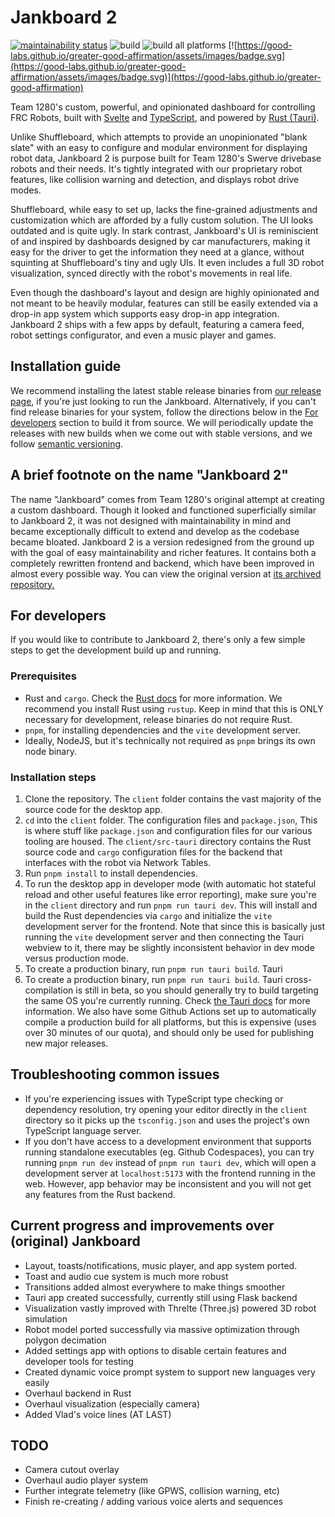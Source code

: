 # Jankboard 2

[![maintainability status](https://api.codeclimate.com/v1/badges/4bedd567dbf60ec87164/maintainability)](https://codeclimate.com/repos/65dfbdc904f9ed00bbf381c8/maintainability)
![build](https://github.com/Team-1280/Jankboard-2/actions/workflows/main.yml/badge.svg)
![build all platforms](https://github.com/Team-1280/Jankboard-2/actions/workflows/publish-all.yml/badge.svg)
[![https://good-labs.github.io/greater-good-affirmation/assets/images/badge.svg](https://good-labs.github.io/greater-good-affirmation/assets/images/badge.svg)](https://good-labs.github.io/greater-good-affirmation)

Team 1280's custom, powerful, and opinionated dashboard for controlling FRC
Robots, built with [Svelte](https://svelte.dev/) and
[TypeScript](https://www.typescriptlang.org/), and powered by
[Rust (Tauri)](https://tauri.app/).

Unlike Shuffleboard, which attempts to provide an unopinionated "blank slate"
with an easy to configure and modular environment for displaying robot data,
Jankboard 2 is purpose built for Team 1280's Swerve drivebase robots and their
needs. It's tightly integrated with our proprietary robot features, like
collision warning and detection, and displays robot drive modes.

Shuffleboard, while easy to set up, lacks the fine-grained adjustments and
customization which are afforded by a fully custom solution. The UI looks
outdated and is quite ugly. In stark contrast, Jankboard's UI is reminiscient of
and inspired by dashboards designed by car manufacturers, making it easy for the
driver to get the information they need at a glance, without squinting at
Shuffleboard's tiny and ugly UIs. It even includes a full 3D robot
visualization, synced directly with the robot's movements in real life.

Even though the dashboard's layout and design are highly opinionated and not
meant to be heavily modular, features can still be easily extended via a drop-in
app system which supports easy drop-in app integration. Jankboard 2 ships with a
few apps by default, featuring a camera feed, robot settings configurator, and
even a music player and games.

## Installation guide

We recommend installing the latest stable release binaries from
[our release page](https://github.com/Team-1280/Jankboard-2/releases/), if
you're just looking to run the Jankboard. Alternatively, if you can't find
release binaries for your system, follow the directions below in the
[For developers](#for-developers) section to build it from source. We will
periodically update the releases with new builds when we come out with stable
versions, and we follow [semantic versioning](https://semver.org/).

## A brief footnote on the name "Jankboard 2"

The name "Jankboard" comes from Team 1280's original attempt at creating a
custom dashboard. Though it looked and functioned superficially similar to
Jankboard 2, it was not designed with maintainability in mind and became
exceptionally difficult to extend and develop as the codebase became bloated.
Jankboard 2 is a version redesigned from the ground up with the goal of easy
maintainability and richer features. It contains both a completely rewritten
frontend and backend, which have been improved in almost every possible way. You
can view the original version at
[its archived repository.](https://github.com/Team-1280/Jankboard-Super-Jank/tree/f42715f5ae1897e95ef15103b16ba6e764d2c0be)

## For developers

If you would like to contribute to Jankboard 2, there's only a few simple steps
to get the development build up and running.

### Prerequisites

- Rust and `cargo`. Check the [Rust docs](https://www.rust-lang.org/learn) for
  more information. We recommend you install Rust using `rustup`. Keep in mind
  that this is ONLY necessary for development, release binaries do not require
  Rust.
- `pnpm`, for installing dependencies and the `vite` development server.
- Ideally, NodeJS, but it's technically not required as `pnpm` brings its own
  node binary.

### Installation steps

1. Clone the repository. The `client` folder contains the vast majority of the
   source code for the desktop app.
2. `cd` into the `client` folder. The configuration files and `package.json`,
   This is where stuff like `package.json` and configuration files for our
   various tooling are housed. The `client/src-tauri` directory contains the
   Rust source code and `cargo` configuration files for the backend that
   interfaces with the robot via Network Tables.
3. Run `pnpm install` to install dependencies.
4. To run the desktop app in developer mode (with automatic hot stateful reload
   and other useful features like error reporting), make sure you're in the
   `client` directory and run `pnpm run tauri dev`. This will install and build
   the Rust dependencies via `cargo` and initialize the `vite` development
   server for the frontend. Note that since this is basically just running the
   `vite` development server and then connecting the Tauri webview to it, there
   may be slightly inconsistent behavior in dev mode versus production mode.
5. To create a production binary, run `pnpm run tauri build`. Tauri
6. To create a production binary, run `pnpm run tauri build`. Tauri
   cross-compilation is still in beta, so you should generally try to build
   targeting the same OS you're currently running. Check
   [the Tauri docs](https://tauri.app/v1/guides/building/) for more information.
   We also have some Github Actions set up to automatically compile a production
   build for all platforms, but this is expensive (uses over 30 minutes of our
   quota), and should only be used for publishing new major releases.

## Troubleshooting common issues

- If you're experiencing issues with TypeScript type checking or dependency
  resolution, try opening your editor directly in the `client` directory so it
  picks up the `tsconfig.json` and uses the project's own TypeScript language
  server.
- If you don't have access to a development environment that supports running
  standalone executables (eg. Github Codespaces), you can try running
  `pnpm run dev` instead of `pnpm run tauri dev`, which will open a development
  server at `localhost:5173` with the frontend running in the web. However, app
  behavior may be inconsistent and you will not get any features from the Rust
  backend.

## Current progress and improvements over (original) Jankboard

- Layout, toasts/notifications, music player, and app system ported.
- Toast and audio cue system is much more robust
- Transitions added almost everywhere to make things smoother
- Tauri app created successfully, currently still using Flask backend
- Visualization vastly improved with Threlte (Three.js) powered 3D robot
  simulation
- Robot model ported successfully via massive optimization through polygon
  decimation
- Added settings app with options to disable certain features and developer
  tools for testing
- Created dynamic voice prompt system to support new languages very easily
- Overhaul backend in Rust
- Overhaul visualization (especially camera)
- Added Vlad's voice lines (AT LAST)

## TODO

- Camera cutout overlay
- Overhaul audio player system
- Further integrate telemetry (like GPWS, collision warning, etc)
- Finish re-creating / adding various voice alerts and sequences
